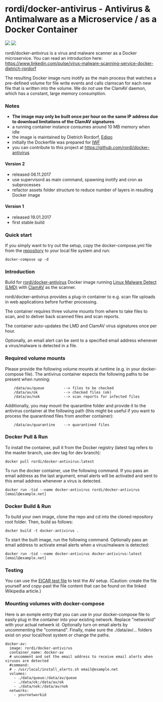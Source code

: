 # rordi/docker-antivirus - Antivirus & Antimalware as a Microservice / as a Docker Container

[![](https://images.microbadger.com/badges/image/rordi/docker-antivirus.svg)](https://microbadger.com/images/rordi/docker-antivirus "Get your own image badge on microbadger.com") [![](https://images.microbadger.com/badges/version/rordi/docker-antivirus.svg)](https://microbadger.com/images/rordi/docker-antivirus "Get your own version badge on microbadger.com")

rordi/docker-antivirus is a virus and malware scanner as a Docker microservice. You can read an introduction here: https://www.linkedin.com/pulse/virus-malware-scanning-service-docker-dietrich-rordorf

The resulting Docker image runs inotify as the main process that watches a pre-defined volume for file write events and calls clamscan for each new file that is written into the volume. We do *not* use the ClamAV daemon, which has a constant, large memory consumption. 

### Notes
- **The image may only be built once per hour on the same IP address due to download limitations of the ClamAV signatures**
- a running container instance consumes around 10 MB memory when idle
- the image is maintained by Dietrich Rordorf, [Ediqo](https://www.ediqo.com/)
- initially the Dockerfile was prepared for [IWF](http://www.iwf.ch/web-solutions/)
- you can contribute to this project at https://github.com/rordi/docker-antivirus

#### Version 2
- released 06.11.2017
- use supervisord as main command, spawning inotify and cron as subprocesses
- refactor assets folder structure to reduce number of layers in resulting Docker image

#### Version 1
 - released 19.01.2017
 - first stable build

### Quick start

If you simply want to try out the setup, copy the docker-compose.yml file from the [repository](https://github.com/rordi/docker-antivirus) to your local file system and run:

    docker-compose up -d


### Introduction

Build for [rordi/docker-antivirus](https://hub.docker.com/r/rordi/docker-antivirus/) Docker image running [Linux Malware Detect (LMD)](https://github.com/rfxn/linux-malware-detect) with [ClamAV](https://github.com/vrtadmin/clamav-devel) as the scanner.

rordi/docker-antivirus provides a plug-in container to e.g. scan file uploads in web applications before further processing.

The container requires three volume mounts from where to take files to scan, and to deliver back scanned files and scan reports.

The container auto-updates the LMD and ClamAV virus signatures once per hour.

Optionally, an email alert can be sent to a specified email address whenever a virus/malware is detected in a file.


### Required volume mounts

Please provide the following volume mounts at runtime (e.g. in your docker-compose file). The antivirus container expects the following paths to be present when running:

        /data/av/queue         --> files to be checked
        /data/av/ok            --> checked files (ok)
        /data/av/nok           --> scan reports for infected files

Additionally, you may mount the quarantine folder and provide it to the antivirus container at the following path (this might be useful if you want to process the quarantined files from another container):

        /data/av/quarantine    --> quarantined files



### Docker Pull & Run

To install the container, pull it from the Docker registry (latest tag refers to
the master branch, use dev tag for dev branch):

    docker pull rordi/docker-antivirus:latest

To run the docker container, use the following command. If you pass an email address as the last argument, email alerts will be activated and sent to this email address whenever a virus is detected.

    docker run -tid --name docker-antivirus rordi/docker-antivirus [email@example.net]


### Docker Build & Run

To build your own image, clone the repo and cd into the cloned repository root folder. Then, build as follows:

    docker build -t docker-antivirus .

To start the built image, run the following command. Optionally pass an email address to activate email alerts when a virus/malware is detected:

    docker run -tid --name docker-antivirus docker-antivirus:latest [email@example.net]


### Testing

You can use the [EICAR test file](https://en.wikipedia.org/wiki/EICAR_test_file) to test the AV setup. (Caution: create the file yourself and copy-past the file content that can be found on the linked Wikipedia article.)


### Mounting volumes with docker-compose

Here is an exmple entry that you can use in your docker-compose file to easily plug in the container into your existing network. Replace "networkid" with your actual netwerk id. Optionally turn on email alerts by uncommenting the "command". Finally, make sure the ./data/av/... folders exist on your local/host system or change the paths.


    docker-av:
      image: rordi/docker-antivirus
      container_name: docker-av
      # uncomment and set the email address to receive email alerts when viruses are detected
      #command:
      # - /usr/local/install_alerts.sh email@example.net
      volumes:
        - ./data/queue:/data/av/queue
        - ./data/ok:/data/av/ok
        - ./data/nok:/data/av/nok
      networks:
        - yournetworkid
